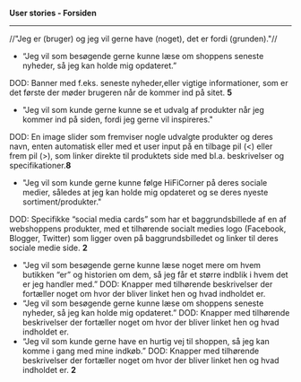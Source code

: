 **User stories - Forsiden**
____________

//"Jeg er (bruger) og jeg vil gerne have (noget), det er fordi (grunden)."//

- “Jeg vil som besøgende gerne kunne læse om shoppens seneste nyheder, så jeg kan holde mig opdateret.”

DOD: Banner med f.eks. seneste nyheder,eller vigtige informationer, som er det første der møder brugeren når de kommer ind på sitet. **5**

- "Jeg vil som kunde gerne kunne se et udvalg af produkter når jeg kommer ind på siden, fordi jeg gerne vil inspireres." 

DOD: En image slider som fremviser nogle udvalgte produkter og deres navn, enten automatisk eller med et user input på en tilbage pil (<) eller frem pil (>), som linker direkte til produktets side med bl.a. beskrivelser og specifikationer.**8**

- "Jeg vil som kunde gerne kunne følge HiFiCorner på deres sociale medier, således at jeg kan holde mig opdateret og se deres nyeste sortiment/produkter."

DOD: Specifikke “social media cards” som har et baggrundsbillede af en af webshoppens produkter, med et tilhørende socialt medies logo (Facebook, Blogger, Twitter) som ligger oven på baggrundsbilledet og linker til deres sociale medie side. **2**

- "Jeg vil som besøgende gerne kunne læse noget mere om hvem butikken “er” og historien om dem, så jeg får et større indblik i hvem det er jeg handler med.”
DOD: Knapper med tilhørende beskrivelser der fortæller noget om hvor der bliver linket hen og hvad indholdet er.
- “Jeg vil som besøgende gerne kunne læse om shoppens seneste nyheder, så jeg kan holde mig opdateret.”
DOD: Knapper med tilhørende beskrivelser der fortæller noget om hvor der bliver linket hen og hvad indholdet er.
- “Jeg vil som kunde gerne have en hurtig vej til shoppen, så jeg kan komme i gang med mine indkøb.”
DOD: Knapper med tilhørende beskrivelser der fortæller noget om hvor der bliver linket hen og hvad indholdet er.
**2**